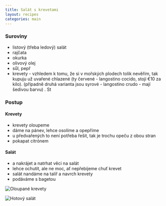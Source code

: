 ```yaml
---
title: Salát s krevetami
layout: recipes
categories: main
---
```


### Suroviny
- listový (třeba ledový) salát
- rajčata
- okurka
- olivový olej
- sůl, pepř
- krevety - vzhledem k tomu, že si v mořských plodech tolik nevěřím, tak kupuju už uvařené chlazené (ty červené - langostino cocido, stojí €10 za kilo). (případně druhá varianta jsou syrové - langostino crudo - mají šedivou barvu) . St

### Postup

#### Krevety
- krevety oloupeme
- dáme na pánev, lehce osolíme a opepříme
- u předvařených to není potřeba řešit, tak je trochu opeču z obou stran
- pokapat citrónem

#### Salát
- a nakrájet a natrhat věci na salát
- lehce ochutit, ale ne moc, ať nepřebijeme chuť krevet
- salát nandáme na talíř a navrch krevety
- podáváme s bagetou

![Oloupané krevety](/fotky/salat-s-krevetami-1.jpg)

![Hotový salát](/fotky/salat-s-krevetami-2.jpg)
